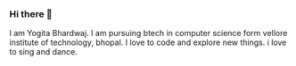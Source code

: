 ### Hi there 👋
I am Yogita Bhardwaj. I am pursuing btech in computer science form vellore institute of technology, bhopal. I love to code and explore new things. i love to sing and dance.
<!--
**yogitabhardwaj28/yogitabhardwaj28** is a ✨ _special_ ✨ repository because its `README.md` (this file) appears on your GitHub profile.

Here are some ideas to get you started:

- 🔭 I’m currently working on ...
- 🌱 I’m currently learning ...
- 👯 I’m looking to collaborate on ...
- 🤔 I’m looking for help with ...
- 💬 Ask me about ...
- 📫 How to reach me: ...
- 😄 Pronouns: ...
- ⚡ Fun fact: ...
-->
